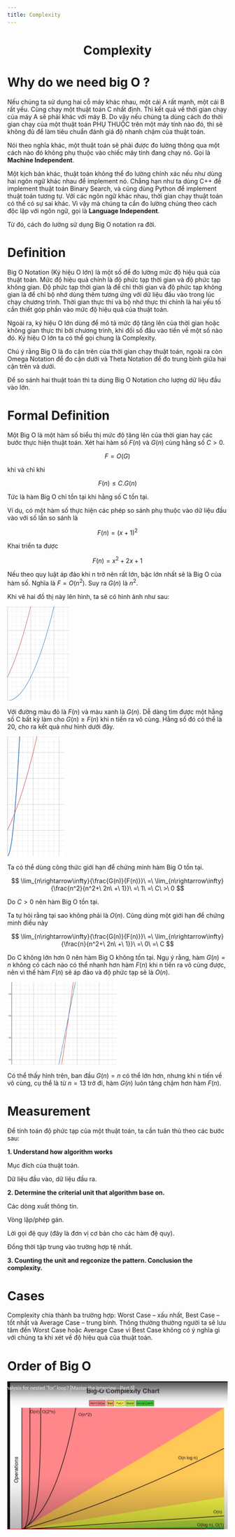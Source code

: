 ```yaml
---
title: Complexity
---
```


<link rel="stylesheet" href="main.css">
<div class="bg">
      <center><h1 class="bigtitle">Complexity</h1></center>
</div>

# Why do we need big O ?

Nếu chúng ta sử dụng hai cỗ máy khác nhau, một cái A rất mạnh, một cái B rất yếu. Cùng chạy một thuật toán C nhất định. Thì kết quả về thời gian chạy của máy A sẽ phải khác với máy B. Do vậy nếu chúng ta dùng cách đo thời gian chạy của một thuật toán PHỤ THUỘC trên một máy tính nào đó, thì sẽ không đủ để làm tiêu chuẩn đánh giá độ nhanh chậm của thuật toán.

Nói theo nghĩa khác, một thuật toán sẽ phải được đo lường thông qua một cách nào đó không phụ thuộc vào chiếc máy tính đang chạy nó. Gọi là **Machine Independent**.

Một kịch bản khác, thuật toán không thể đo lường chính xác nếu như dùng hai ngôn ngữ khác nhau để implement nó. Chẳng hạn như ta dùng C++ để implement thuật toán Binary Search, và cũng dùng Python để implement thuật toán tương tự. Với các ngôn ngữ khác nhau, thời gian chạy thuật toán có thể có sự sai khác. Vì vậy mà chúng ta cần đo lường chúng theo cách độc lập với ngôn ngữ, gọi là **Language Independent**.

Từ đó, cách đo lường sử dụng Big O notation ra đời.

# Definition

Big O Notation (Ký hiệu O lớn) là một số để đo lường mức độ hiệu quả của thuật toán. Mức độ hiệu quả chính là độ phức tạp thời gian và độ phức tạp không gian. Độ phức tạp thời gian là để chỉ thời gian và độ phức tạp không gian là để chỉ bộ nhớ dùng thêm tương ứng với dữ liệu đầu vào trong lúc chạy chương trình. Thời gian thực thi và bộ nhớ thực thi chính là hai yếu tố cần thiết góp phần vào mức độ hiệu quả của thuật toán.

Ngoài ra, ký hiệu O lớn dùng để mô tả mức độ tăng lên của thời gian hoặc không gian thực thi bởi chương trình, khi đối số đầu vào tiến về một số nào đó. Ký hiệu O lớn ta có thể gọi chung là Complexity.

Chú ý rằng Big O là đo cận trên của thời gian chạy thuật toán, ngoài ra còn Omega Notation để đo cận dưới và Theta Notation để đo trung bình giữa hai cận trên và dưới.

Để so sánh hai thuật toán thì ta dùng Big O Notation cho lượng dữ liệu đầu vào lớn.

# Formal Definition

Một Big O là một hàm số biểu thị mức độ tăng lên của thời gian hay các bước thực hiện thuật toán. Xét hai hàm số $F(n)$ và $G(n)$ cùng hằng số $C > 0$.

$$
F = O(G)
$$

khi và chỉ khi

$$
F(n) \leq C.G(n)
$$

Tức là hàm Big O chỉ tồn tại khi hằng số C tồn tại.

Ví dụ, có một hàm số thực hiện các phép so sánh phụ thuộc vào dữ liệu đầu vào với số lần so sánh là

$$
F(n) = (x + 1)^2
$$

Khai triển ta được

$$
F(n) = x^2 + 2x + 1
$$

Nếu theo quy luật áp đảo khi n trở nên rất lớn, bậc lớn nhất sẽ là Big O của hàm số. Nghĩa là $F = O(n^2)$. Suy ra $G(n)$ là $n^2$.

Khi vẽ hai đồ thị này lên hình, ta sẽ có hình ảnh như sau:

<img src = "../img/BigO1.png">

Với đường màu đỏ là $F(n)$ và màu xanh là $G(n)$. Dễ dàng tìm được một hằng số C bất kỳ làm cho $G(n) \geq F(n)$ khi n tiến ra vô cùng. Hằng số đó có thể là 20, cho ra kết quả như hình dưới đây.

<img src = "../img/BigO2.png">

Ta có thể dùng công thức giới hạn để chứng minh hàm Big O tồn tại.

$$
\lim_{n\rightarrow\infty}{\frac{G(n)}{F(n)}}\ =\ \lim_{n\rightarrow\infty}{\frac{n^2}{n^2+\ 2n\ +\ 1}}\ =\ 1\ =\ C\ >\ 0
$$

Do $C > 0$ nên hàm Big O tồn tại.

Ta tự hỏi rằng tại sao không phải là $O(n)$. Cũng dùng một giới hạn để chứng minh điều này

$$
\lim_{n\rightarrow\infty}{\frac{G(n)}{F(n)}}\ =\ \lim_{n\rightarrow\infty}{\frac{n}{n^2+\ 2n\ +\ 1}}\ =\ 0\ =\ C
$$

Do C không lớn hơn 0 nên hàm Big O không tồn tại. Ngụ ý rằng, hàm $G(n) = n$ không có cách nào có thể nhanh hơn hàm $F(n)$ khi n tiến ra vô cùng được, nên vì thế hàm $F(n)$ sẽ áp đảo và độ phức tạp sẽ là $O(n)$.

<img src = "../img/BigO3.png">

Có thể thấy hình trên, ban đầu $G(n) = n$ có thể lớn hơn, nhưng khi n tiến về vô cùng, cụ thể là từ $n = 13$ trở đi, hàm $G(n)$ luôn tăng chậm hơn hàm $F(n)$.

# Measurement

Để tính toán độ phức tạp của một thuật toán, ta cần tuân thủ theo các bước sau:

**1. Understand how algorithm works**

Mục đích của thuật toán.

Dữ liệu đầu vào, dữ liệu đầu ra.

**2. Determine the criterial unit that algorithm base on.**

Các dòng xuất thông tin.

Vòng lặp/phép gán.

Lời gọi đệ quy (đây là đơn vị cơ bản cho các hàm đệ quy).

Đồng thời tập trung vào trường hợp tệ nhất.

**3. Counting the unit and regconize the pattern. Conclusion the complexity.**

# Cases

Complexity chia thành ba trường hợp: Worst Case – xấu nhất, Best Case – tốt nhất và Average Case – trung bình. Thông thường thường người ta sẽ lưu tâm đến Worst Case hoặc Average Case vì Best Case không có ý nghĩa gì với chúng ta khi xét về độ hiệu quả của thuật toán.

# Order of Big O

<img src="../img/bigO4.png">
